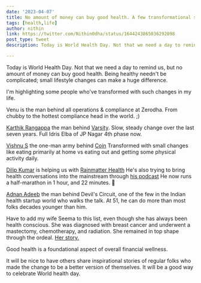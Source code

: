```yaml
---
date: '2023-04-07'
title: No amount of money can buy good health. A few transformational stories from my life
tags: [health,life]
author: nithin
link: https://twitter.com/Nithin0dha/status/1644243865036292098
post_type: tweet
description: Today is World Health Day. Not that we need a day to remind us...

---
```


Today is World Health Day. Not that we need a day to remind us, but no amount of money can buy good health. Being healthy needn't be complicated; small lifestyle changes can make a huge difference.

I'm highlighting some people who've transformed with such changes in my life.

Venu is the man behind all operations & compliance at Zerodha. From chubby to the hottest compliance head in the world. ;)

[Karthik Rangappa](https://twitter.com/karthikrangappa) the man behind [Varsity](https://twitter.com/ZerodhaVarsity). Slow, steady change over the last seven years. Full Idris Elba of JP Nagar 4th phase now.

[Vishnu S](https://twitter.com/vishnus) the one-man army behind [Coin](https://coin.zerodha.com/) Transformed with small changes like eating primarily at home vs eating out and getting some physical activity daily.

[Dilip Kumar](https://twitter.com/kmr_dilip) is helping us with [Rainmatter Health](https://twitter.com/Rainmatterin) He's also trying to bring health conversations into the mainstream through [his podcast](https://www.youtube.com/@theothersidewithdilip) He now runs a half-marathon in 1 hour, and 22 minutes. 😬

[Adnan Adeeb](https://twitter.com/adnanadeeb) the man behind Devil's Circuit, one of the few in the Indian health startup world who walks the talk. At 51, he can do more than most folks decades younger than him.

Have to add my wife Seema to this list, even though she has always been health conscious. She was diagnosed with breast cancer and underwent a mastectomy, chemotherapy, and radiation. She remained in top shape through the ordeal. [Her story.](https://seema.page)

Good health is a foundational aspect of overall financial wellness.

It will be nice to have others share inspirational stories of regular folks who made the change to be a better version of themselves. It will be a good way to celebrate World health day.
